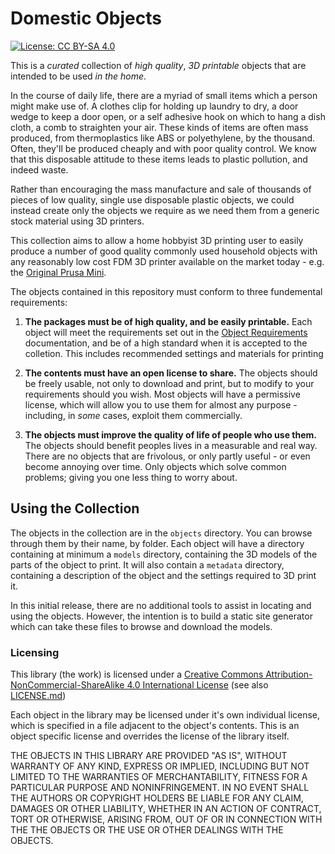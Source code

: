 # Domestic Objects
[![License: CC BY-SA 4.0](https://licensebuttons.net/l/by-sa/4.0/88x31.png)](https://creativecommons.org/licenses/by-sa/4.0/)

This is a *curated* collection of *high quality*, *3D printable* objects that are intended to be used *in the home*.  

In the course of daily life, there are a myriad of small items which a person might make use of.  A clothes clip for holding up laundry to dry, a door wedge to keep a door open, or a self adhesive hook on which to hang a dish cloth, a comb to straighten your air.  These kinds of items are often mass produced, from thermoplastics like ABS or polyethylene, by the thousand. Often, they'll be produced cheaply and with poor quality control.  We know that this disposable attitude to these items leads to plastic pollution, and indeed waste.  

Rather than encouraging the mass manufacture and sale of thousands of pieces of low quality, single use disposable plastic objects, we could instead create only the objects we require as we need them from a generic stock material using 3D printers.

This collection aims to allow a home hobbyist 3D printing user to easily produce a number of good quality commonly used household objects with any reasonably low cost FDM 3D printer available on the market today - e.g. the [Original Prusa Mini](https://www.prusa3d.com/original-prusa-mini/).  

The objects contained in this repository must conform to three fundemental requirements:

1. **The packages must be of high quality, and be easily printable.**
   Each object will meet the requirements set out in the [Object Requirements](/docs/OBJECT-REQUIREMENTS.md) documentation, and be of a high standard when it is accepted to the colletion. This includes recommended settings and materials for printing

2. **The contents must have an open license to share.**
   The objects should be freely usable, not only to download and print, but to modify to your requirements should you wish.  Most objects will have a permissive license, which will allow you to use them for almost any purpose - including, in *some* cases, exploit them commercially. 

3. **The objects must improve the quality of life of people who use them.**
   The objects should benefit peoples lives in a measurable and real way. There are no objects that are frivolous, or only partly useful - or even become annoying over time.  Only objects which solve common problems; giving you one less thing to worry about.


## Using the Collection

The objects in the collection are in the `objects` directory.  You can browse through them by their name, by folder. Each object will have a directory containing at minimum a `models` directory, containing the 3D models of the parts of the object to print.  It will also contain a `metadata` directory, containing a description of the object and the settings required to 3D print it. 

In this initial release, there are no additional tools to assist in locating and using the objects.  However, the intention is to build a static site generator which can take these files to browse and download the models.


### Licensing
This library (the work) is licensed under a [Creative Commons Attribution-NonCommercial-ShareAlike 4.0 International License](https://creativecommons.org/licenses/by-nc-sa/4.0/) (see also [LICENSE.md](LICENSE.md))

Each object in the library may be licensed under it's own individual license, which is specified in a file adjacent to the object's contents.  This is an object specific license and overrides the license of the library itself. 

THE OBJECTS IN THIS LIBRARY ARE PROVIDED "AS IS", WITHOUT WARRANTY OF ANY KIND, EXPRESS OR IMPLIED, INCLUDING BUT NOT LIMITED TO THE WARRANTIES OF MERCHANTABILITY, FITNESS FOR A PARTICULAR PURPOSE AND NONINFRINGEMENT. IN NO EVENT SHALL THE AUTHORS OR COPYRIGHT HOLDERS BE LIABLE FOR ANY CLAIM, DAMAGES OR OTHER LIABILITY, WHETHER IN AN ACTION OF CONTRACT, TORT OR OTHERWISE, ARISING FROM, OUT OF OR IN CONNECTION WITH THE THE OBJECTS OR THE USE OR OTHER DEALINGS WITH THE OBJECTS.

